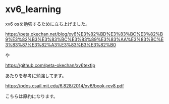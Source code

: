# xv6_learning
xv6 osを勉強するために立ち上げました。

https://peta.okechan.net/blog/xv6%E3%82%BD%E3%83%BC%E3%82%B9%E3%82%B3%E3%83%BC%E3%83%89%E3%83%AA%E3%83%BC%E3%83%87%E3%82%A3%E3%83%B3%E3%82%B0

や

https://github.com/peta-okechan/xv6textjp

あたりを参考に勉強してます。

https://pdos.csail.mit.edu/6.828/2014/xv6/book-rev8.pdf

こちらは原約になります。
